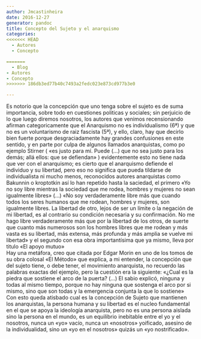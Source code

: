 ```yaml
---
author: Jmcastinheira
date: 2016-12-27
generator: pandoc
title: Concepto del Sujeto y el anarquismo
categories:
<<<<<<< HEAD
  - Autores
  - Concepto

=======
  - Blog
- Autores
- Concepto
>>>>>>> 186db3ed77b40c7493a2fedc023e873cd977b3e0

---
```




Es notorio que la concepción que uno tenga sobre el sujeto es de suma
importancia, sobre todo en cuestiones politicas y sociales; sin
perjuicio de lo que luego diremos nosotros, los autores que venimos
recensionando afirman categoricamente que el Anarquismo no es
individualismo (6ª) y que no es un voluntarismo de raiz fascista (5ª), y
ello, claro, hay que decirlo bien fuerte porque desgraciadamente hay
grandes confusiones en este sentido, y en parte por culpa de algunos
llamados anarquistas, como po ejemplo Stirner ( «es justo para mí. Puede
(...) que no sea justo para los demás; allá ellos: que se defiendan» )
evidentemente esto no tiene nada que ver con el anarquismo; es cierto
que el anarquismo defiende el individuo y su libertad, pero eso no
significa que pueda tildarse de individualista ni mucho menos,
reconocidos autores anarquistas como Bakunnin o kroptotkin así lo han
repetido hasta la saciedad, el primero «Yo no soy libre mientras la
sociedad que me rodea, hombres y mujeres no sean igualmente libres»
(...) «No soy verdaderamente libre más que cuando todos los seres
humanos que me rodean, hombres y mujeres, son igualmente libres. La
libertad de otro, lejos de ser un límite o la negación de mi libertad,
es al contrario su condición necesaria y su confirmación. No me hago
libre verdaderamente más que por la libertad de los otros, de suerte que
cuanto más numerosos son los hombres libres que me rodean y más vasta es
su libertad, más extensa, más profunda y más amplia se vuelve mi
libertad» y el segundo con esa obra importantísima que ya mismo, lleva
por titulo «El apoyo mutuo»\
Hay una metáfora, creo que citada por Edgar Morin en uno de los tomos de
su obra colosal «El Método» que explica, a mi entender, la concepción
que del sujeto tiene, o debe tener, el movimiento anarquista, no
recuerdo las palabras exactas del ejemplo, pero la cuestión era la
siguiente: «¿Cual es la piedra que sostiene el arco de la puerta? (...)
El sabio explicó, ninguna y todas al mismo tiempo, porque no hay ninguna
que sostenga el arco por si mismo, sino que son todas y la emergencia
conjunta la que lo sostiene»\
Con esto queda atisbado cual es la concepción de Sujeto que mantienen
los anarquistas, la persona humana y su libertad es el nucleo
fundamental en el que se apoya la ideología anarquista, pero no es una
persona aislada sino la persona en el mundo, es un equilibrio inebitable
entre el yo y el nosotros, nunca un «yo» vacío, nunca un «nosotros»
yoificado, asesino de la individualidad, sino un «yo en el nosotros»
quizás un «yo nostrificado».
